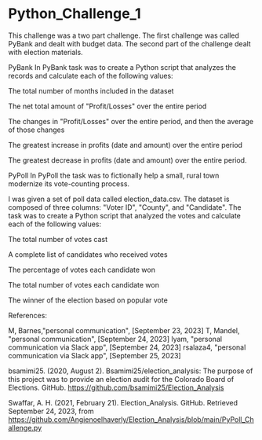 # Python_Challenge_1
This challenge was a two part challenge. The first challenge was called PyBank and dealt with budget data. The second part of the challenge dealt with election materials.

PyBank
  In PyBank task was to create a Python script that analyzes the records and calculate each of the following values:

The total number of months included in the dataset

The net total amount of "Profit/Losses" over the entire period

The changes in "Profit/Losses" over the entire period, and then the average of those changes

The greatest increase in profits (date and amount) over the entire period

The greatest decrease in profits (date and amount) over the entire period.

PyPoll
  In PyPoll the task was to fictionally help a small, rural town modernize its vote-counting process.

I was given a set of poll data called election_data.csv. The dataset is composed of three columns: "Voter ID", "County", and "Candidate". The task was to create a Python script that analyzed the votes and calculate each of the following values:

The total number of votes cast

A complete list of candidates who received votes

The percentage of votes each candidate won

The total number of votes each candidate won

The winner of the election based on popular vote

References:

M, Barnes,"personal communication", [September 23, 2023]
T, Mandel, "personal communication", [September 24, 2023]
lyam, "personal communication via Slack app", [September 24, 2023]
rsalaza4, "personal communication via Slack app", [September 25, 2023]

bsamimi25. (2020, August 2). Bsamimi25/election_analysis: The purpose of this project was to provide an election     audit for the Colorado Board of Elections. GitHub. https://github.com/bsamimi25/Election_Analysis 

Swaffar, A. H. (2021, February 21). Election_Analysis. GitHub. Retrieved September 24, 2023, from https://github.com/Angienoelhaverly/Election_Analysis/blob/main/PyPoll_Challenge.py
